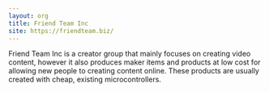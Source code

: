 ```yaml
---
layout: org
title: Friend Team Inc
site: https://friendteam.biz/
---
```

Friend Team Inc is a creator group that mainly focuses on creating video content, however it also produces maker items and products at low cost for allowing new people to creating content online. These products are usually created with cheap, existing microcontrollers.
